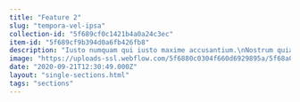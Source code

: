 ```yaml
---
title: "Feature 2"
slug: "tempora-vel-ipsa"
collection-id: "5f689cf0c1421b4a0a24c3ec"
item-id: "5f689cf9b394d0a6fb426fb8"
description: "Iusto numquam qui iusto maxime accusantium.\nNostrum quia quia quia magni ea libero quia.\nEt molestiae voluptas architecto qui aut.\nDolorum eveniet place"
image: "https://uploads-ssl.webflow.com/5f6880c0304f660d6929895a/5f68a044ad18a18182411f3e_feature.svg"
date: "2020-09-21T12:30:49.000Z"
layout: "single-sections.html"
tags: "sections"
---
```



